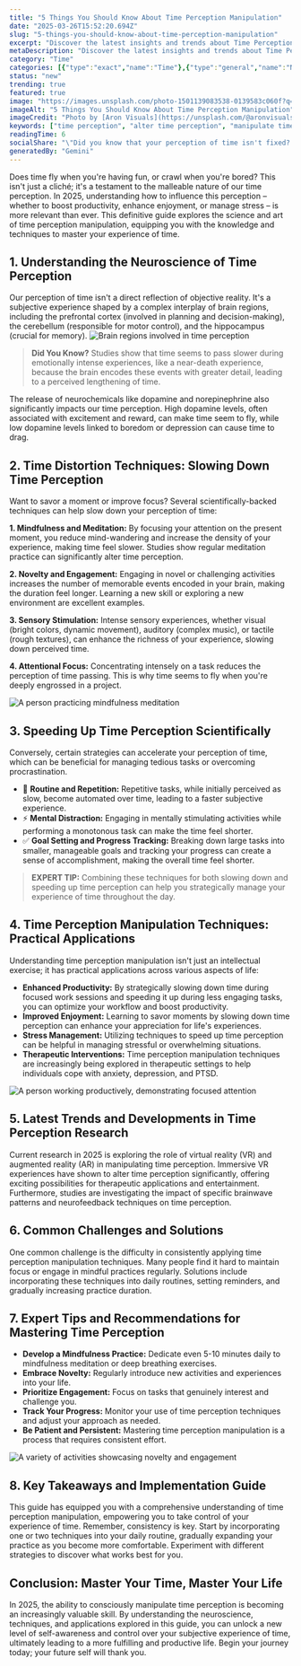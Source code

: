 ```yaml
---
title: "5 Things You Should Know About Time Perception Manipulation"
date: "2025-03-26T15:52:20.694Z"
slug: "5-things-you-should-know-about-time-perception-manipulation"
excerpt: "Discover the latest insights and trends about Time Perception Manipulation. This comprehensive guide covers everything you need to know about Time Perception Manipulation in 2025."
metaDescription: "Discover the latest insights and trends about Time Perception Manipulation. This comprehensive guide covers everything you need to know about Time Percepti..."
category: "Time"
categories: [{"type":"exact","name":"Time"},{"type":"general","name":"Neuroscience"},{"type":"medium","name":"Cognitive Psychology"},{"type":"specific","name":"Sensory Processing"},{"type":"niche","name":"Temporal Illusions"}]
status: "new"
trending: true
featured: true
image: "https://images.unsplash.com/photo-1501139083538-0139583c060f?q=85&w=1200&fit=max&fm=webp&auto=compress"
imageAlt: "5 Things You Should Know About Time Perception Manipulation"
imageCredit: "Photo by [Aron Visuals](https://unsplash.com/@aronvisuals) on Unsplash"
keywords: ["time perception", "alter time perception", "manipulate time perception", "time distortion techniques", "how to slow down time perception", "speed up time perception scientifically", "time perception manipulation techniques", "buy time perception supplements", "time perception psychology", "improve time perception naturally"]
readingTime: 6
socialShare: "\"Did you know that your perception of time isn't fixed?  Learn how to slow down time during cherished moments and speed it up during tedious tasks – master your experience of time!\""
generatedBy: "Gemini"
---
```




Does time fly when you're having fun, or crawl when you're bored?  This isn't just a cliché; it's a testament to the malleable nature of our time perception.  In 2025, understanding how to influence this perception – whether to boost productivity, enhance enjoyment, or manage stress – is more relevant than ever. This definitive guide explores the science and art of time perception manipulation, equipping you with the knowledge and techniques to master your experience of time.

## 1. Understanding the Neuroscience of Time Perception

Our perception of time isn't a direct reflection of objective reality. It's a subjective experience shaped by a complex interplay of brain regions, including the prefrontal cortex (involved in planning and decision-making), the cerebellum (responsible for motor control), and the hippocampus (crucial for memory).  ![Brain regions involved in time perception](https://images.unsplash.com/photo-1533749047139-189de3cf06d3?q=85&w=1200&fit=max&fm=webp&auto=compress)

> **Did You Know?**  Studies show that time seems to pass slower during emotionally intense experiences, like a near-death experience, because the brain encodes these events with greater detail, leading to a perceived lengthening of time.

The release of neurochemicals like dopamine and norepinephrine also significantly impacts our time perception.  High dopamine levels, often associated with excitement and reward, can make time seem to fly, while low dopamine levels linked to boredom or depression can cause time to drag.

## 2. Time Distortion Techniques: Slowing Down Time Perception

Want to savor a moment or improve focus?  Several scientifically-backed techniques can help slow down your perception of time:

**1. Mindfulness and Meditation:**  By focusing your attention on the present moment, you reduce mind-wandering and increase the density of your experience, making time feel slower.  Studies show regular meditation practice can significantly alter time perception.

**2. Novelty and Engagement:**  Engaging in novel or challenging activities increases the number of memorable events encoded in your brain, making the duration feel longer.  Learning a new skill or exploring a new environment are excellent examples.

**3.  Sensory Stimulation:**  Intense sensory experiences, whether visual (bright colors, dynamic movement), auditory (complex music), or tactile (rough textures), can enhance the richness of your experience, slowing down perceived time.

**4.  Attentional Focus:**  Concentrating intensely on a task reduces the perception of time passing. This is why time seems to fly when you're deeply engrossed in a project.

![A person practicing mindfulness meditation](https://images.unsplash.com/photo-1495364141860-b0d03eccd065?q=85&w=1200&fit=max&fm=webp&auto=compress)

## 3. Speeding Up Time Perception Scientifically

Conversely, certain strategies can accelerate your perception of time, which can be beneficial for managing tedious tasks or overcoming procrastination.

* 🔑 **Routine and Repetition:**  Repetitive tasks, while initially perceived as slow, become automated over time, leading to a faster subjective experience.
* ⚡ **Mental Distraction:**  Engaging in mentally stimulating activities while performing a monotonous task can make the time feel shorter.
* ✅ **Goal Setting and Progress Tracking:**  Breaking down large tasks into smaller, manageable goals and tracking your progress can create a sense of accomplishment, making the overall time feel shorter.

> **EXPERT TIP:**  Combining these techniques for both slowing down and speeding up time perception can help you strategically manage your experience of time throughout the day.

## 4. Time Perception Manipulation Techniques: Practical Applications

Understanding time perception manipulation isn't just an intellectual exercise; it has practical applications across various aspects of life:

* **Enhanced Productivity:**  By strategically slowing down time during focused work sessions and speeding it up during less engaging tasks, you can optimize your workflow and boost productivity.
* **Improved Enjoyment:**  Learning to savor moments by slowing down time perception can enhance your appreciation for life's experiences.
* **Stress Management:**  Utilizing techniques to speed up time perception can be helpful in managing stressful or overwhelming situations.
* **Therapeutic Interventions:**  Time perception manipulation techniques are increasingly being explored in therapeutic settings to help individuals cope with anxiety, depression, and PTSD.

![A person working productively, demonstrating focused attention](https://images.unsplash.com/photo-1501139083538-0139583c060f?q=85&w=1200&fit=max&fm=webp&auto=compress)

## 5. Latest Trends and Developments in Time Perception Research

Current research in 2025 is exploring the role of virtual reality (VR) and augmented reality (AR) in manipulating time perception.  Immersive VR experiences have shown to alter time perception significantly, offering exciting possibilities for therapeutic applications and entertainment.  Furthermore, studies are investigating the impact of specific brainwave patterns and neurofeedback techniques on time perception.

## 6. Common Challenges and Solutions

One common challenge is the difficulty in consistently applying time perception manipulation techniques.  Many people find it hard to maintain focus or engage in mindful practices regularly.  Solutions include incorporating these techniques into daily routines, setting reminders, and gradually increasing practice duration.

## 7.  Expert Tips and Recommendations for Mastering Time Perception

* **Develop a Mindfulness Practice:** Dedicate even 5-10 minutes daily to mindfulness meditation or deep breathing exercises.
* **Embrace Novelty:**  Regularly introduce new activities and experiences into your life.
* **Prioritize Engagement:**  Focus on tasks that genuinely interest and challenge you.
* **Track Your Progress:**  Monitor your use of time perception techniques and adjust your approach as needed.
* **Be Patient and Persistent:**  Mastering time perception manipulation is a process that requires consistent effort.

![A variety of activities showcasing novelty and engagement](https://images.unsplash.com/photo-1509048191080-d2984bad6ae5?q=85&w=1200&fit=max&fm=webp&auto=compress)

## 8. Key Takeaways and Implementation Guide

This guide has equipped you with a comprehensive understanding of time perception manipulation, empowering you to take control of your experience of time.  Remember, consistency is key.  Start by incorporating one or two techniques into your daily routine, gradually expanding your practice as you become more comfortable.  Experiment with different strategies to discover what works best for you.

## Conclusion:  Master Your Time, Master Your Life

In 2025, the ability to consciously manipulate time perception is becoming an increasingly valuable skill. By understanding the neuroscience, techniques, and applications explored in this guide, you can unlock a new level of self-awareness and control over your subjective experience of time, ultimately leading to a more fulfilling and productive life.  Begin your journey today; your future self will thank you.

